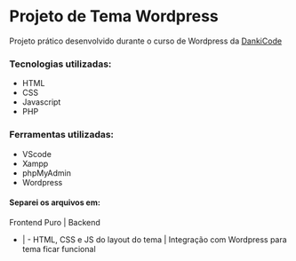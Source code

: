 # Projeto de Tema Wordpress
Projeto prático desenvolvido durante o curso de Wordpress da [DankiCode](https://cursos.dankicode.com/)

### Tecnologias utilizadas:
 - HTML
 - CSS
 - Javascript
 - PHP

 ### Ferramentas utilizadas:
 - VScode
 - Xampp
 - phpMyAdmin
 - Wordpress

 #### Separei os arquivos em:
 Frontend Puro | Backend
 - | -
 HTML, CSS e JS do layout do tema | Integração com Wordpress para tema ficar funcional